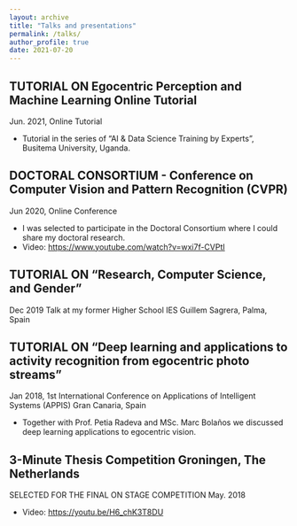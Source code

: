 ```yaml
---
layout: archive
title: "Talks and presentations"
permalink: /talks/
author_profile: true
date: 2021-07-20
---
```


## TUTORIAL ON Egocentric Perception and Machine Learning Online Tutorial
Jun. 2021, Online Tutorial 
* Tutorial in the series of “AI & Data Science Training by Experts”, Busitema University, Uganda.

## DOCTORAL CONSORTIUM - Conference on Computer Vision and Pattern Recognition (CVPR) 
Jun 2020, Online Conference
* I was selected to participate in the Doctoral Consortium where I could share my doctoral research.
* Video: https://www.youtube.com/watch?v=wxi7f-CVPtI

## TUTORIAL ON “Research, Computer Science, and Gender” 
Dec 2019
Talk at my former Higher School IES Guillem Sagrera, Palma, Spain


## TUTORIAL ON “Deep learning and applications to activity recognition from egocentric photo streams”
Jan 2018, 1st International Conference on Applications of Intelligent Systems (APPIS) Gran Canaria, Spain
* Together with Prof. Petia Radeva and MSc. Marc Bolaños we discussed deep learning applications to egocentric vision.

## 3-Minute Thesis Competition Groningen, The Netherlands
SELECTED FOR THE FINAL ON STAGE COMPETITION May. 2018
* Video: https://youtu.be/H6_chK3T8DU
